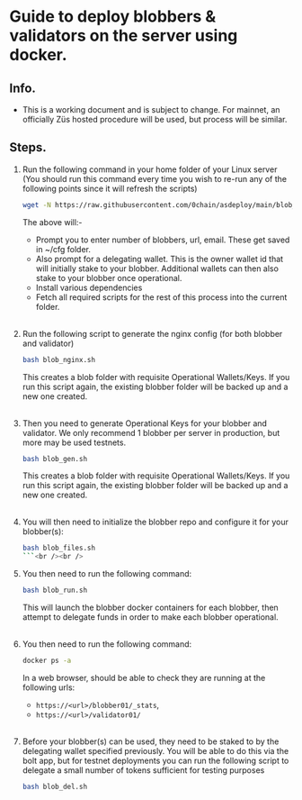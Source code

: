 # Guide to deploy blobbers & validators on the server using docker.
## Info.
- This is a working document and is subject to change. For mainnet, an officially Züs hosted procedure will be
used, but process will be similar.<br />

## Steps.
1. Run the following command in your home folder of your Linux server (You should run this command every time you wish to re-run any of the following points since it will refresh the scripts)
   ```bash
   wget -N https://raw.githubusercontent.com/0chain/asdeploy/main/blob_init.sh ; bash blob_init.sh
   ```
   The above will:-
    - Prompt you to enter number of blobbers, url, email. These get saved in ~/cfg folder.
    - Also prompt for a delegating wallet. This is the owner wallet id that will initially stake to your blobber.
    Additional wallets can then also stake to your blobber once operational.
    - Install various dependencies
    - Fetch all required scripts for the rest of this process into the current folder.<br /><br />
2. Run the following script to generate the nginx config (for both blobber and validator)
    ```bash
    bash blob_nginx.sh
    ```
    This creates a blob folder with requisite Operational Wallets/Keys. If you run this script again, the existing blobber folder will be backed up and a new one created.<br /><br />
3. Then you need to generate Operational Keys for your blobber and validator. We only recommend 1 blobber per server in production, but more may be used testnets.
    ```bash
    bash blob_gen.sh
    ```
    This creates a blob folder with requisite Operational Wallets/Keys. If you run this script again, the existing blobber folder will be backed up and a new one created.<br /><br />
4. You will then need to initialize the blobber repo and configure it for your blobber(s):
    ```bash
    bash blob_files.sh
    ```<br /><br />
5. You then need to run the following command:
   ```bash
   bash blob_run.sh
   ```
   This will launch the blobber docker containers for each blobber, then attempt to delegate funds in order to make each blobber operational.<br /><br />
6. You then need to run the following command:
   ```bash
   docker ps -a
   ```
   In a web browser, should be able to check they are running at the following urls:<br />
   - `https://<url>/blobber01/_stats`, 
   - `https://<url>/validator01/`<br /><br />

7. Before your blobber(s) can be used, they need to be staked to by the delegating wallet specified previously. You will be able to do this via the bolt app, but for testnet deployments you can run the following script to delegate a small number of tokens sufficient for testing purposes
   ```bash
   bash blob_del.sh
   ```
